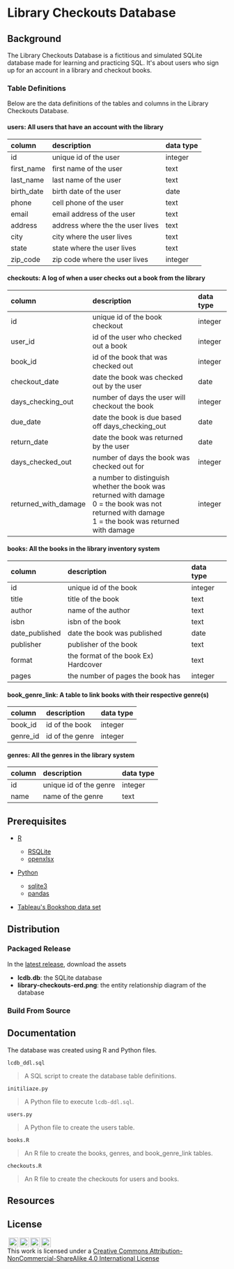 # Library Checkouts Database


## Background
The Library Checkouts Database is a fictitious and simulated SQLite database made for learning and practicing SQL. 
It's about users who sign up for an account in a library and checkout books.


### Table Definitions

Below are the data definitions of the tables and columns in the Library Checkouts Database.

#### users: All users that have an account with the library

| column | description | data type |
| :--- | :--- | :--- |
| id  | unique id of the user | integer |
| first_name | first name of the user | text |
| last_name | last name of the user | text |
| birth_date | birth date of the user | date |
| phone | cell phone of the user | text |
| email | email address of the user | text |
| address | address where the the user lives | text |
| city | city where the user lives | text |
| state | state where the user lives | text |
| zip_code | zip code where the user lives | integer |

#### checkouts: A log of when a user checks out a book from the library

| column | description | data type |
| :--- | :--- | :--- |
| id  | unique id of the book checkout | integer |
| user_id | id of the user who checked out a book | integer |
| book_id | id of the book that was checked out | integer |
| checkout_date | date the book was checked out by the user | date |
| days\_checking\_out | number of days the user will checkout the book | integer |
| due_date | date the book is due based off days\_checking\_out | date |
| return_date | date the book was returned by the user | date |
| days\_checked\_out | number of days the book was checked out for | integer |
| returned\_with\_damage | a number to distinguish whether the book was returned with damage<br>0 = the book was not returned with damage<br>1 = the book was returned with damage | integer |

#### books: All the books in the library inventory system

| column | description | data type |
| :--- | :--- | :--- |
| id  | unique id of the book | integer |
| title | title of the book | text |
| author | name of the author | text |
| isbn | isbn of the book | text |
| date_published | date the book was published | date |
| publisher | publisher of the book | text |
| format | the format of the book Ex) Hardcover | text |
| pages | the number of pages the book has | integer |

#### book\_genre\_link: A table to link books with their respective genre(s)

| column | description | data type |
| :--- | :--- | :--- |
| book_id | id of the book | integer |
| genre_id | id of the genre | integer |

#### genres: All the genres in the library system

| column | description | data type |
| :--- | :--- | :--- |
| id  | unique id of the genre | integer |
| name | name of the genre | text |


## Prerequisites

- [R](https://cloud.r-project.org/)
    - [RSQLite](https://rsqlite.r-dbi.org/)
    - [openxlsx](https://pandas.pydata.org/)

- [Python](https://www.python.org/downloads/)
    - [sqlite3](https://www.pyinstaller.org/)
    - [pandas](https://pandas.pydata.org/)
    
- [Tableau's Bookshop data set](https://help.tableau.com/current/pro/desktop/en-us/bookshop_data.htm)
    
## Distribution
### Packaged Release
In the [latest release](https://github.com/diversifyds/library-checkouts-db/releases/latest), download the assets

- __lcdb.db__: the SQLite database
- __library-checkouts-erd.png__: the entity relationship diagram of the database

### Build From Source

## Documentation

The database was created using R and Python files.

`lcdb_ddl.sql`
> A SQL script to create the database table definitions.

`initiliaze.py`
> A Python file to execute `lcdb-ddl.sql`.

`users.py`
> A Python file to create the users table.

`books.R`
> An R file to create the books, genres, and book\_genre\_link tables. 

`checkouts.R`
> An R file to create the checkouts for users and books.


## Resources


## License
<img style="height:22px!important;margin-left:3px;vertical-align:text-bottom;" src="https://mirrors.creativecommons.org/presskit/icons/cc.svg?ref=chooser-v1"><img style="height:22px!important;margin-left:3px;vertical-align:text-bottom;" src="https://mirrors.creativecommons.org/presskit/icons/by.svg?ref=chooser-v1"><img style="height:22px!important;margin-left:3px;vertical-align:text-bottom;" src="https://mirrors.creativecommons.org/presskit/icons/nc.svg?ref=chooser-v1"><img style="height:22px!important;margin-left:3px;vertical-align:text-bottom;" src="https://mirrors.creativecommons.org/presskit/icons/sa.svg?ref=chooser-v1"><br>
This work is licensed under a <a rel="license" href="http://creativecommons.org/licenses/by-nc-sa/4.0/">Creative Commons Attribution-NonCommercial-ShareAlike 4.0 International License</a> 
